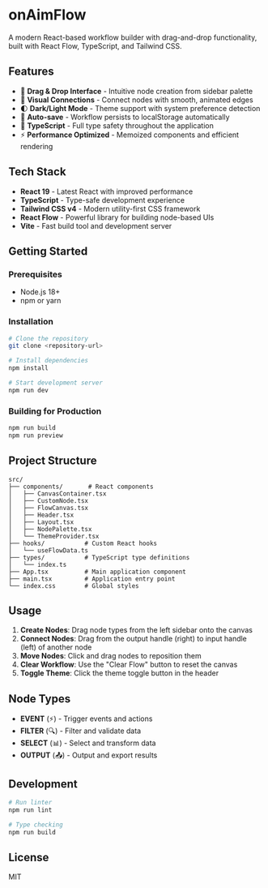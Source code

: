 # onAimFlow

A modern React-based workflow builder with drag-and-drop functionality, built with React Flow, TypeScript, and Tailwind CSS.

## Features

- 🎨 **Drag & Drop Interface** - Intuitive node creation from sidebar palette
- 🔗 **Visual Connections** - Connect nodes with smooth, animated edges
- 🌓 **Dark/Light Mode** - Theme support with system preference detection
- 💾 **Auto-save** - Workflow persists to localStorage automatically
- 🎯 **TypeScript** - Full type safety throughout the application
- ⚡ **Performance Optimized** - Memoized components and efficient rendering

## Tech Stack

- **React 19** - Latest React with improved performance
- **TypeScript** - Type-safe development experience
- **Tailwind CSS v4** - Modern utility-first CSS framework
- **React Flow** - Powerful library for building node-based UIs
- **Vite** - Fast build tool and development server

## Getting Started

### Prerequisites

- Node.js 18+ 
- npm or yarn

### Installation

```bash
# Clone the repository
git clone <repository-url>

# Install dependencies
npm install

# Start development server
npm run dev
```

### Building for Production

```bash
npm run build
npm run preview
```

## Project Structure

```
src/
├── components/       # React components
│   ├── CanvasContainer.tsx
│   ├── CustomNode.tsx
│   ├── FlowCanvas.tsx
│   ├── Header.tsx
│   ├── Layout.tsx
│   ├── NodePalette.tsx
│   └── ThemeProvider.tsx
├── hooks/           # Custom React hooks
│   └── useFlowData.ts
├── types/           # TypeScript type definitions
│   └── index.ts
├── App.tsx          # Main application component
├── main.tsx         # Application entry point
└── index.css        # Global styles
```

## Usage

1. **Create Nodes**: Drag node types from the left sidebar onto the canvas
2. **Connect Nodes**: Drag from the output handle (right) to input handle (left) of another node
3. **Move Nodes**: Click and drag nodes to reposition them
4. **Clear Workflow**: Use the "Clear Flow" button to reset the canvas
5. **Toggle Theme**: Click the theme toggle button in the header

## Node Types

- **EVENT** (⚡) - Trigger events and actions
- **FILTER** (🔍) - Filter and validate data
- **SELECT** (📊) - Select and transform data
- **OUTPUT** (📤) - Output and export results

## Development

```bash
# Run linter
npm run lint

# Type checking
npm run build
```

## License

MIT
